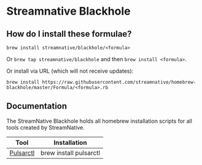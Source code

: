 # Streamnative Blackhole

## How do I install these formulae?
`brew install streamnative/blackhole/<formula>`

Or `brew tap streamnative/blackhole` and then `brew install <formula>`.

Or install via URL (which will not receive updates):

```
brew install https://raw.githubusercontent.com/streamnative/homebrew-blackhole/master/Formula/<formula>.rb
```

## Documentation

The StreamNative Blackhole holds all homebrew installation scripts for all tools created by StreamNative.

| Tool | Installation |
| ---- | ------------ |
| [Pulsarctl](https://github.com/streamnative/pulsarctl) | brew install pulsarctl |

